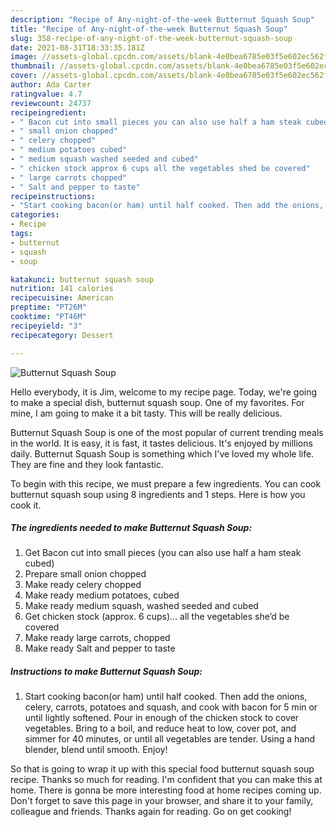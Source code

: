 ```yaml
---
description: "Recipe of Any-night-of-the-week Butternut Squash Soup"
title: "Recipe of Any-night-of-the-week Butternut Squash Soup"
slug: 358-recipe-of-any-night-of-the-week-butternut-squash-soup
date: 2021-08-31T18:33:35.181Z
image: //assets-global.cpcdn.com/assets/blank-4e0bea6785e03f5e602ec562f230caae08da540cada707380b4fe1bbebba43da.png
thumbnail: //assets-global.cpcdn.com/assets/blank-4e0bea6785e03f5e602ec562f230caae08da540cada707380b4fe1bbebba43da.png
cover: //assets-global.cpcdn.com/assets/blank-4e0bea6785e03f5e602ec562f230caae08da540cada707380b4fe1bbebba43da.png
author: Ada Carter
ratingvalue: 4.7
reviewcount: 24737
recipeingredient:
- " Bacon cut into small pieces you can also use half a ham steak cubed"
- " small onion chopped"
- " celery chopped"
- " medium potatoes cubed"
- " medium squash washed seeded and cubed"
- " chicken stock approx 6 cups all the vegetables shed be covered"
- " large carrots chopped"
- " Salt and pepper to taste"
recipeinstructions:
- "Start cooking bacon(or ham) until half cooked. Then add the onions, celery, carrots, potatoes and squash, and cook with bacon for 5 min or until lightly softened. Pour in enough of the chicken stock to cover vegetables. Bring to a boil, and reduce heat to low, cover pot, and simmer for 40 minutes, or until all vegetables are tender. Using a hand blender, blend until smooth. Enjoy!"
categories:
- Recipe
tags:
- butternut
- squash
- soup

katakunci: butternut squash soup 
nutrition: 141 calories
recipecuisine: American
preptime: "PT26M"
cooktime: "PT46M"
recipeyield: "3"
recipecategory: Dessert

---
```



![Butternut Squash Soup](//assets-global.cpcdn.com/assets/blank-4e0bea6785e03f5e602ec562f230caae08da540cada707380b4fe1bbebba43da.png)

Hello everybody, it is Jim, welcome to my recipe page. Today, we're going to make a special dish, butternut squash soup. One of my favorites. For mine, I am going to make it a bit tasty. This will be really delicious.



Butternut Squash Soup is one of the most popular of current trending meals in the world. It is easy, it is fast, it tastes delicious. It's enjoyed by millions daily. Butternut Squash Soup is something which I've loved my whole life. They are fine and they look fantastic.


To begin with this recipe, we must prepare a few ingredients. You can cook butternut squash soup using 8 ingredients and 1 steps. Here is how you cook it.

<!--inarticleads1-->

##### The ingredients needed to make Butternut Squash Soup:

1. Get  Bacon cut into small pieces (you can also use half a ham steak cubed)
1. Prepare  small onion chopped
1. Make ready  celery chopped
1. Make ready  medium potatoes, cubed
1. Make ready  medium squash, washed seeded and cubed
1. Get  chicken stock (approx. 6 cups)... all the vegetables she’d be covered
1. Make ready  large carrots, chopped
1. Make ready  Salt and pepper to taste




<!--inarticleads2-->

##### Instructions to make Butternut Squash Soup:

1. Start cooking bacon(or ham) until half cooked. Then add the onions, celery, carrots, potatoes and squash, and cook with bacon for 5 min or until lightly softened. Pour in enough of the chicken stock to cover vegetables. Bring to a boil, and reduce heat to low, cover pot, and simmer for 40 minutes, or until all vegetables are tender. Using a hand blender, blend until smooth. Enjoy!




So that is going to wrap it up with this special food butternut squash soup recipe. Thanks so much for reading. I'm confident that you can make this at home. There is gonna be more interesting food at home recipes coming up. Don't forget to save this page in your browser, and share it to your family, colleague and friends. Thanks again for reading. Go on get cooking!

